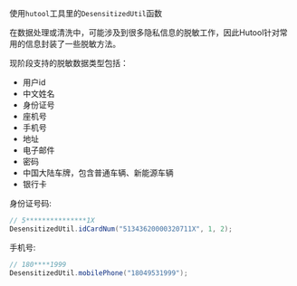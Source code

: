 使用`hutool`工具里的`DesensitizedUtil`函数

在数据处理或清洗中，可能涉及到很多隐私信息的脱敏工作，因此Hutool针对常用的信息封装了一些脱敏方法。

现阶段支持的脱敏数据类型包括：

- 用户id
- 中文姓名
- 身份证号
- 座机号
- 手机号
- 地址
- 电子邮件
- 密码
- 中国大陆车牌，包含普通车辆、新能源车辆
- 银行卡

身份证号码:
```java
// 5***************1X
DesensitizedUtil.idCardNum("51343620000320711X", 1, 2);
```
手机号:
```java
// 180****1999
DesensitizedUtil.mobilePhone("18049531999");
```
